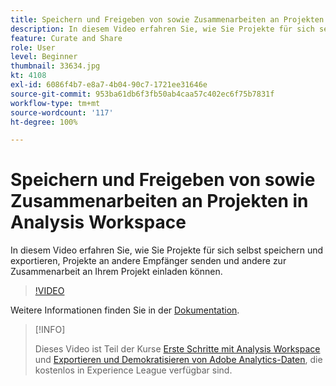 ```yaml
---
title: Speichern und Freigeben von sowie Zusammenarbeiten an Projekten in Analysis Workspace
description: In diesem Video erfahren Sie, wie Sie Projekte für sich selbst speichern und exportieren, Projekte an andere Empfänger senden und andere zur Zusammenarbeit an Ihrem Projekt einladen können.
feature: Curate and Share
role: User
level: Beginner
thumbnail: 33634.jpg
kt: 4108
exl-id: 6086f4b7-e8a7-4b04-90c7-1721ee31646e
source-git-commit: 953ba61db6f3fb50ab4caa57c402ec6f75b7831f
workflow-type: tm+mt
source-wordcount: '117'
ht-degree: 100%

---
```


# Speichern und Freigeben von sowie Zusammenarbeiten an Projekten in Analysis Workspace

In diesem Video erfahren Sie, wie Sie Projekte für sich selbst speichern und exportieren, Projekte an andere Empfänger senden und andere zur Zusammenarbeit an Ihrem Projekt einladen können.

>[!VIDEO](https://video.tv.adobe.com/v/30993/?quality=12)

Weitere Informationen finden Sie in der [Dokumentation](https://experienceleague.adobe.com/docs/analytics/analyze/analysis-workspace/curate-share/send-schedule-files.html?lang=de).

>[!INFO]
>
> Dieses Video ist Teil der Kurse [Erste Schritte mit Analysis Workspace](https://experienceleague.adobe.com/?recommended=Analytics-U-1-2020.1.workspace&amp;lang=de) und [Exportieren und Demokratisieren von Adobe Analytics-Daten](https://experienceleague.adobe.com/?recommended=Analytics-A-1-2022.1.democratizing), die kostenlos in Experience League verfügbar sind.

